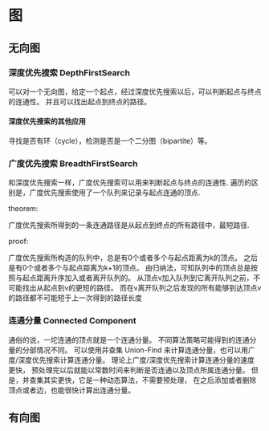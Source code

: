 # 图

## 无向图

### 深度优先搜索 DepthFirstSearch

可以对一个无向图，给定一个起点，经过深度优先搜索以后，可以判断起点与终点的连通性。
并且可以找出起点到终点的路径。

#### 深度优先搜索的其他应用

寻找是否有环（cycle），检测是否是一个二分图（bipartite）等。

### 广度优先搜索 BreadthFirstSearch

和深度优先搜索一样，广度优先搜索可以用来判断起点与终点的连通性.
遍历的区别是，广度优先搜索使用了一个队列来记录与起点连通的顶点.

theorem:

广度优先搜索所得到的一条连通路径是从起点到终点的所有路径中，最短路径.

proof:

广度优先搜索所构造的队列中，总是有0个或者多个与起点距离为k的顶点。
之后是有0个或者多个与起点距离为k+1的顶点。
由归纳法，可知队列中的顶点总是按照与起点距离升序加入或者离开队列的。
从顶点v加入队列到它离开队列之前，不可能找出从起点到v的更短的路径。
而在v离开队列之后发现的所有能够到达顶点v的路径都不可能短于上一次得到的路径长度

### 连通分量 Connected Component

通俗的说，一坨连通的顶点就是一个连通分量。
不同算法策略可能得到的连通分量的分部情况不同。
可以使用并查集 Union-Find 来计算连通分量，也可以用广度/深度优先搜索计算连通分量。
理论上广度/深度优先搜索计算连通分量的速度更快，
预处理完以后就能以常数时间来判断是否连通以及顶点所属连通分量。
但是，并查集其实更快，它是一种动态算法，不需要预处理，
在之后添加或者删除顶点或者边，也能很快计算出连通分量。

## 有向图